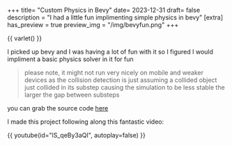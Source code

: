 +++
title= "Custom Physics in Bevy"
date= 2023-12-31
draft= false
description = "I had a little fun implimenting simple physics in bevy"
[extra]
has_preview = true
preview_img = "/img/bevyfun.png"
+++

{{ varlet() }}

I picked up bevy and I was having a lot of fun with it so I figured I would impliment a basic physics solver in it for fun 

> please note, it might not run very nicely on mobile and weaker devices as the collision detection is just assuming a collided object just collided in its substep causing the simulation to be less stable the larger the gap between substeps 

you can grab the source code [here](https://github.com/uberfig/simplevarlet)

I made this project following along this fantastic video:

{{ youtube(id="lS_qeBy3aQI", autoplay=false) }}